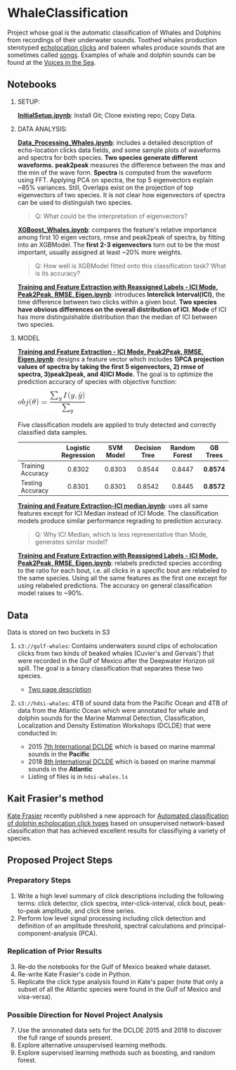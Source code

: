 # WhaleClassification
Project whose goal is the automatic classification of Whales and Dolphins from recordings of their underwater sounds.  Toothed whales production sterotyped [echolocation clicks](https://en.wikipedia.org/wiki/Animal_echolocation#Toothed_whales) and baleen whales produce sounds that are sometimes called [songs](https://en.wikipedia.org/wiki/Whale_vocalization).  Examples of whale and dolphin sounds can be found at the [Voices in the Sea](http://cetus.ucsd.edu/voicesinthesea_org/). 

## Notebooks

1. SETUP:

   **[InitialSetup.ipynb](https://github.com/yoavfreund/BeakedWhaleClassification/blob/master/Sumit_et_al/InitialSetup.ipynb)**: Install Git; Clone existing repo; Copy Data.

2. DATA ANALYSIS:

   **[Data_Processing_Whales.ipynb](https://github.com/yoavfreund/BeakedWhaleClassification/blob/master/DSE230_version/Data_Processing_Whales.ipynb)**: includes a detailed description of echo-location clicks data fields, and some sample plots of waveforms and spectra for both species. **Two species generate different waveforms.** **peak2peak** measures the difference between the max and the min of the wave form. **Spectra** is computed from the waveform using FFT. Applying PCA on spectra, the top 5 eigenvectors explain ~85% variances. Still, Overlaps exist on the projection of top eigenvectors of two species. It is not clear how eigenvectors of spectra can be used to distinguish two species.

   >  Q: What could be the interpretation of eigenvectors?

   **[XGBoost_Whales.ipynb](https://github.com/yoavfreund/BeakedWhaleClassification/blob/master/DSE230_version/XGBoost_Whales.ipynb)**: compares the feature's relative importance among first 10 eigen vectors, rmse and peak2peak of spectra, by fitting into an XGBModel. The **first 2-3 eigenvectors** turn out to be the most important, usually assigned at least ~20% more weights.

   > Q: How well is XGBModel fitted onto this classification task? What is its accuracy?

   **[Training and Feature Extraction with Reassigned Labels - ICI Mode, Peak2Peak, RMSE, Eigen.ipynb](https://github.com/GrEedWish/BeakedWhaleClassification/blob/label_based_on_majority_vote/Training%20and%20Feature%20Extraction%20with%20Reassigned%20Labels%20-%20ICI%20Mode%2C%20Peak2Peak%2C%20RMSE%2C%20Eigen.ipynb)**: introduces **Interclick Interval(ICI)**, the time difference between two clicks within a given bout. **Two species have obvious differences on the overall distribution of ICI**. **Mode** of ICI has more distinguishable distribution than the median of ICI between two species.

3. MODEL

   **[Training and Feature Extraction - ICI Mode, Peak2Peak, RMSE, Eigen.ipynb](https://github.com/yoavfreund/BeakedWhaleClassification/blob/master/Sumit_et_al/Training%20and%20Feature%20Extraction%20-%20ICI%20Mode%2C%20Peak2Peak%2C%20RMSE%2C%20Eigen.ipynb)**: designs a feature vector which includes **1)PCA projection values of spectra by taking the first 5 eigenvectors,  2) rmse of spectra, 3)peak2peak, and 4)ICI Mode.** The goal is to optimize the prediction accuracy of species with objective function:

   <img src='data/objEqn.gif'>

   Five classification models are applied to truly detected and correctly classified data samples.

   |                   | Logistic Regression | SVM Model | Decision Tree | Random Forest | GB Trees |
   | ----------------- | :-------------------------: | :---------: | :-------------: | :-------------: | :--------: |
   | Training Accuracy | 0.8302                    | 0.8303    | 0.8544        | 0.8447        | **0.8574** |
   | Testing Accuracy  | 0.8301                    | 0.8301    | 0.8542        | 0.8445        | **0.8572** |

   **[Training and Feature Extraction-ICI median.ipynb](https://github.com/yoavfreund/BeakedWhaleClassification/blob/master/Sumit_et_al/Training%20and%20Feature%20Extraction-ICI%20median.ipynb)**: uses all same features except for ICI Median instead of ICI Mode. The classification models produce similar performance regrading to prediction accuracy.

   > Q: Why ICI Median, which is less representative than Mode, generates similar model?

   **[Training and Feature Extraction with Reassigned Labels - ICI Mode, Peak2Peak, RMSE, Eigen.ipynb](https://github.com/GrEedWish/BeakedWhaleClassification/blob/label_based_on_majority_vote/Training%20and%20Feature%20Extraction%20with%20Reassigned%20Labels%20-%20ICI%20Mode%2C%20Peak2Peak%2C%20RMSE%2C%20Eigen.ipynb)**: relabels predicted species according to the ratio for each bout, i.e. all clicks in a specific bout are relabeled to the same species. Using all the same features as the first one except for using relabeled predictions. The accuracy on general classification model raises to ~90%.

## Data
Data is stored on two buckets in S3

1. `s3://gulf-whales`: Contains underwaters sound clips of echolocation clicks from two kinds of beaked whales (Cuvier's and Gervais') that were recorded in the Gulf of Mexico after the Deepwater Horizon oil spill. The goal is a binary classification that separates these two species.
   * [Two page description](https://docs.google.com/document/d/1GYivLB5e4xM-URTivAGFOqcjyXp-Ay8s_fyRSTcHvL0/edit#heading=h.lnna1gml3l15)

2. `s3://hdsi-whales`: 4TB of sound data from the Pacific Ocean and 4TB of data from the Atlantic Ocean which were annotated for whale and dolphin sounds for the Marine Mammal Detection, Classification, Localization and Density Estimation Workshops (DCLDE) that were conducted in: 
   * 2015 [7th International DCLDE](http://www.cetus.ucsd.edu/dclde/) which is based on marine mammal sounds in the **Pacific**  
   * 2018 [8th International DCLDE](http://sabiod.univ-tln.fr/DCLDE/) which is based on marine mammal sounds in the **Atlantic** 
   * Listing of files is in `hdsi-whales.ls`

## Kait Frasier's method
[Kate Frasier](https://www.researchgate.net/profile/Kaitlin_Frasier) recently published a new approach for [Automated classification of dolphin echolocation click types](https://journals.plos.org/ploscompbiol/article?id=10.1371/journal.pcbi.1005823) based on unsupervised network-based classification that has achieved excellent results for classifiying a variety of species.

## Proposed Project Steps
### Preparatory Steps
1. Write a high level summary of click descriptions including the following terms: click detector, click spectra, inter-click-interval, click bout, peak-to-peak amplitude, and click time series. 
2. Perform low level signal processing including click detection and definition of an amplitude threshold, spectral calculations and principal-component-analysis (PCA). 

### Replication of Prior Results
3. Re-do the notebooks for the Gulf of Mexico beaked whale dataset.
4. Re-write Kate Frasier's code in Python.
5. Replicate the click type analysis found in Kate's paper (note that only a subset of all the Atlantic species were found in the Gulf of Mexico and visa-versa).

### Possible Direction for Novel Project Analysis
7. Use the annonated data sets for the DCLDE 2015 and 2018 to discover the full range of sounds present.
8. Explore alternative unsupervised learning methods.
9. Explore supervised learning methods such as boosting, and random forest.



